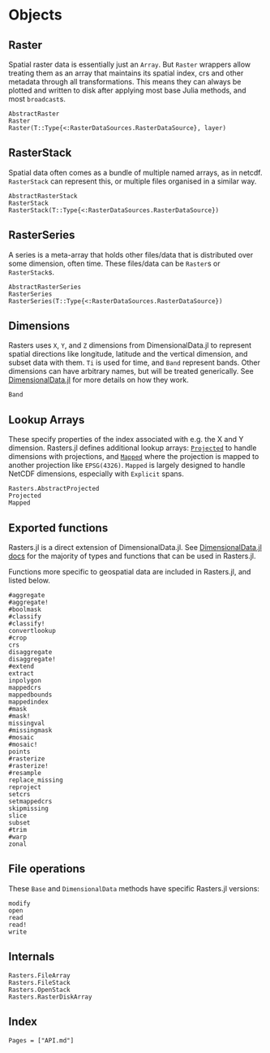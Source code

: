 # Objects

## Raster

Spatial raster data is essentially just an `Array`. But `Raster` wrappers
allow treating them as an array that maintains its spatial index, crs and other
metadata through all transformations. This means they can always be plotted and
written to disk after applying most base Julia methods, and most `broadcast`s.

```@docs
AbstractRaster
Raster
Raster(T::Type{<:RasterDataSources.RasterDataSource}, layer)
```

## RasterStack

Spatial data often comes as a bundle of multiple named arrays, as in netcdf.
`RasterStack` can represent this, or multiple files organised in a similar way.

```@docs
AbstractRasterStack
RasterStack
RasterStack(T::Type{<:RasterDataSources.RasterDataSource})
```

## RasterSeries

A series is a meta-array that holds other files/data that is distributed over
some dimension, often time. These files/data can be `Raster`s or `RasterStack`s.

```@docs
AbstractRasterSeries
RasterSeries
RasterSeries(T::Type{<:RasterDataSources.RasterDataSource})
```

## Dimensions

Rasters uses `X`, `Y`, and `Z` dimensions from DimensionalData.jl to represent
spatial directions like longitude, latitude and the vertical dimension, and
subset data with them. `Ti` is used for time, and `Band` represent bands. Other
dimensions can have arbitrary names, but will be treated generically. See
[DimensionalData.jl](https://github.com/rafaqz/DimensionalData.jl/) for more
details on how they work. 

```@docs
Band
```

## Lookup Arrays

These specify properties of the index associated with e.g. the X and Y
dimension. Rasters.jl defines additional lookup arrays: [`Projected`](@ref) to handle
dimensions with projections, and [`Mapped`](@ref) where the projection is mapped to
another projection like `EPSG(4326)`. `Mapped` is largely designed to handle
NetCDF dimensions, especially with `Explicit` spans.

```@docs
Rasters.AbstractProjected
Projected
Mapped
```

## Exported functions

Rasters.jl is a direct extension of DimensionalData.jl. See [DimensionalData.jl
docs](https://rafaqz.github.io/DimensionalData.jl/stable/) for the majority of
types and functions that can be used in Rasters.jl.

Functions more specific to geospatial data are included in Rasters.jl, and
listed below.

```@docs
#aggregate
#aggregate!
#boolmask
#classify 
#classify!
convertlookup
#crop
crs
disaggregate
disaggregate!
#extend
extract
inpolygon
mappedcrs
mappedbounds
mappedindex
#mask
#mask!
missingval
#missingmask
#mosaic
#mosaic!
points
#rasterize
#rasterize!
#resample
replace_missing
reproject
setcrs
setmappedcrs
skipmissing
slice
subset
#trim
#warp
zonal
```

## File operations

These `Base` and `DimensionalData` methods have specific Rasters.jl versions:

```@docs
modify
open
read
read!
write
```

## Internals

```@docs
Rasters.FileArray
Rasters.FileStack
Rasters.OpenStack
Rasters.RasterDiskArray
```

## Index

```@index
Pages = ["API.md"]
```
